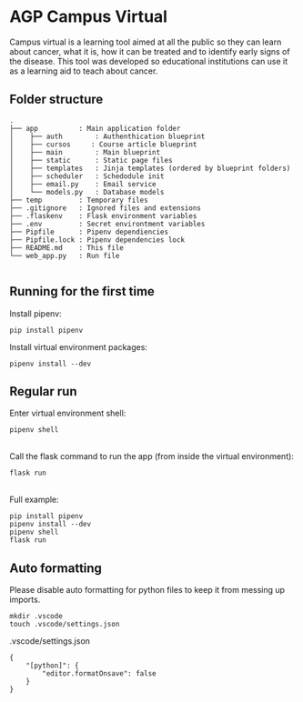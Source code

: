 # AGP Campus Virtual
Campus virtual is a learning tool aimed at all the public so they can learn about cancer, what it is, how it can be treated and to identify early signs of the disease. This tool was developed so educational institutions can use it as a learning aid to teach about cancer.


## Folder structure
```
.
├── app          : Main application folder
│    ├── auth        : Authenthication blueprint
│    ├── cursos     : Course article blueprint
│    ├── main        : Main blueprint
│    ├── static      : Static page files
│    ├── templates   : Jinja templates (ordered by blueprint folders)
│    ├── scheduler   : Schedodule init
│    ├── email.py    : Email service
│    └── models.py   : Database models
├── temp         : Temporary files
├── .gitignore   : Ignored files and extensions
├── .flaskenv    : Flask environment variables
├── .env         : Secret environtment variables
├── Pipfile      : Pipenv dependiencies
├── Pipfile.lock : Pipenv dependencies lock
├── README.md    : This file
└── web_app.py   : Run file


```

## Running for the first time
Install pipenv:
```
pip install pipenv
```

Install virtual environment packages:
```
pipenv install --dev
```

## Regular run
Enter virtual environment shell:
```
pipenv shell
```

\
Call the flask command to run the app (from inside the virtual environment):
```
flask run
```

\
Full example:
```
pip install pipenv
pipenv install --dev
pipenv shell
flask run
```


## Auto formatting
Please disable auto formatting for python files to keep it from messing up imports.

```
mkdir .vscode
touch .vscode/settings.json
```
.vscode/settings.json
```
{
    "[python]": {
        "editor.formatOnsave": false
    }
}
```
